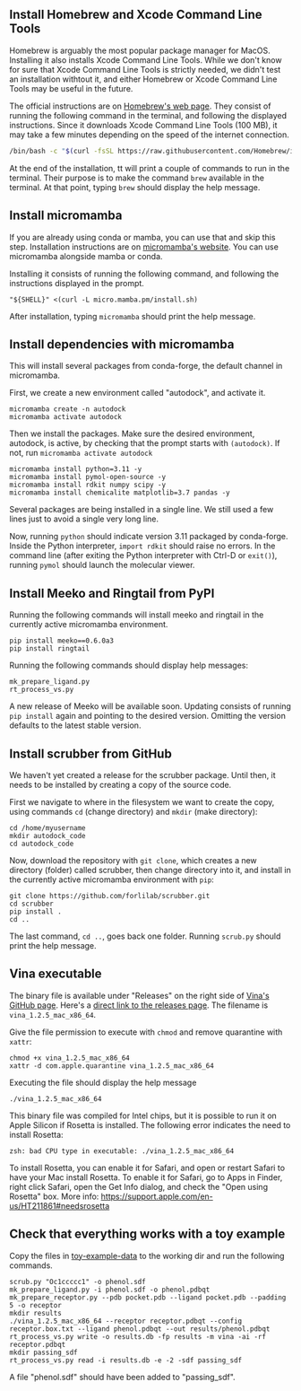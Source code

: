 ## Install Homebrew and Xcode Command Line Tools

Homebrew is arguably the most popular package manager for MacOS.
Installing it also installs Xcode Command Line Tools.
While we don't know for sure that Xcode Command Line Tools is strictly needed,
we didn't test an installation withtout it, and either Homebrew or Xcode Command
Line Tools may be useful in the future.

The official instructions are on [Homebrew's web page](https://brew.sh/). They consist of
running the following command in the terminal, and following the displayed instructions.
Since it downloads Xcode Command Line Tools (100 MB), it may take a
few minutes depending on the speed of the internet connection.

```sh
/bin/bash -c "$(curl -fsSL https://raw.githubusercontent.com/Homebrew/install/HEAD/install.sh)"
```

At the end of the installation, tt will print a couple of commands
to run in the terminal. Their purpose is to  make the command `brew` available
in the terminal. At that point, typing `brew` should display the help message.



## Install micromamba

If you are already using conda or mamba, you can use that and skip this step.
Installation instructions are on
[micromamba's website](https://mamba.readthedocs.io/en/latest/installation/micromamba-installation.html).
You can use micromamba alongside mamba or conda.

Installing it consists of running the following command, and following the
instructions displayed in the prompt.
```
"${SHELL}" <(curl -L micro.mamba.pm/install.sh)
```

After installation, typing `micromamba` should print the help message.



## Install dependencies with micromamba

This will install several packages from conda-forge, the default
channel in micromamba.

First, we create a new environment called "autodock", and activate it.
```
micromamba create -n autodock
micromamba activate autodock
```

Then we install the packages. Make sure the desired environment,
autodock, is active, by checking that the prompt starts with `(autodock)`.
If not, run `micromamba activate autodock`

```
micromamba install python=3.11 -y
micromamba install pymol-open-source -y
micromamba install rdkit numpy scipy -y
micromamba install chemicalite matplotlib=3.7 pandas -y
```

Several packages are being installed in a single line.
We still used a few lines just to avoid a single very long line.

Now, running `python` should indicate version 3.11 packaged by conda-forge.
Inside the Python interpreter, `import rdkit` should raise no errors.
In the command line (after exiting the Python interpreter with Ctrl-D or `exit()`),
running `pymol` should launch the molecular viewer.



## Install Meeko and Ringtail from PyPI

Running the following commands will install meeko and ringtail in
the currently active micromamba environment.

```
pip install meeko==0.6.0a3
pip install ringtail
```

Running the following commands should display help messages:
```
mk_prepare_ligand.py
rt_process_vs.py
```

A new release of Meeko will be available soon.
Updating consists of running `pip install` again and pointing to the
desired version. Omitting the version defaults to the latest stable version.



## Install scrubber from GitHub

We haven't yet created a release for the scrubber package. Until then, it
needs to be installed by creating a copy of the source code.

First we navigate to where in the filesystem we want to create the copy,
using commands `cd` (change directory) and `mkdir` (make directory):

```
cd /home/myusername
mkdir autodock_code
cd autodock_code
```

Now, download the repository with `git clone`, which creates a new directory (folder) called
scrubber, then change directory into it, and install in the currently active
micromamba environment with `pip`:

```
git clone https://github.com/forlilab/scrubber.git
cd scrubber
pip install .
cd ..
```

The last command, `cd ..`, goes back one folder.
Running `scrub.py` should print the help message.



## Vina executable

The binary file is available under "Releases" on the right side of
[Vina's GitHub page](https://github.com/ccsb-scripps/AutoDock-Vina).
Here's a [direct link to the releases page](https://github.com/ccsb-scripps/AutoDock-Vina/releases).
The filename is `vina_1.2.5_mac_x86_64`.


Give the file permission to execute with `chmod` and remove quarantine with `xattr`:

```
chmod +x vina_1.2.5_mac_x86_64
xattr -d com.apple.quarantine vina_1.2.5_mac_x86_64
```

Executing the file should display the help message
```
./vina_1.2.5_mac_x86_64 
```

This binary file was compiled for Intel chips, but it is possible to run it
on Apple Silicon if Rosetta is installed. The following error indicates the
need to install Rosetta:

```
zsh: bad CPU type in executable: ./vina_1.2.5_mac_x86_64
```

To install Rosetta, you can enable it for Safari, and open or restart Safari to have
your Mac install Rosetta. To enable it for Safari, go to Apps in Finder,
right click Safari, open the Get Info dialog, and check the "Open using Rosetta" box.
More info: https://support.apple.com/en-us/HT211861#needsrosetta



## Check that everything works with a toy example

Copy the files in [toy-example-data](../toy-example-data) to the working dir and run the following commands.

```
scrub.py "Oc1ccccc1" -o phenol.sdf
mk_prepare_ligand.py -i phenol.sdf -o phenol.pdbqt
mk_prepare_receptor.py --pdb pocket.pdb --ligand pocket.pdb --padding 5 -o receptor
mkdir results
./vina_1.2.5_mac_x86_64 --receptor receptor.pdbqt --config receptor.box.txt --ligand phenol.pdbqt --out results/phenol.pdbqt
rt_process_vs.py write -o results.db -fp results -m vina -ai -rf receptor.pdbqt
mkdir passing_sdf
rt_process_vs.py read -i results.db -e -2 -sdf passing_sdf
```

A file "phenol.sdf" should have been added to "passing\_sdf".
